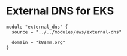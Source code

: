 # External DNS for EKS


```
module "external_dns" {
  source = "../../modules/aws/external-dns"
  
  domain = "k8smm.org"
}
```
